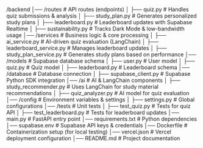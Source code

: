 /backend
│── /routes                     # API routes (endpoints)
│    ├── quiz.py                # Handles quiz submissions & analysis
│    ├── study_plan.py          # Generates personalized study plans
│    ├── leaderboard.py         # Leaderboard updates with Supabase Realtime
│    ├── sustainability.py      # Tracks Dark Mode & low-bandwidth usage
│── /services                   # Business logic & core processing
│    ├── ai_service.py          # AI-driven quiz evaluation (LangChain)
│    ├── leaderboard_service.py # Manages leaderboard updates
│    ├── study_plan_service.py  # Generates study plans based on performance
│── /models                     # Supabase database schema
│    ├── user.py                # User model
│    ├── quiz.py                # Quiz model
│    ├── leaderboard.py         # Leaderboard schema
│── /database                   # Database connection
│    ├── supabase_client.py     # Supabase Python SDK integration
│── /ai                         # AI & LangChain components
│    ├── study_recommender.py   # Uses LangChain for study material recommendations
│    ├── quiz_analyzer.py       # AI model for quiz evaluation
│── /config                     # Environment variables & settings
│    ├── settings.py            # Global configurations
│── /tests                      # Unit tests
│    ├── test_quiz.py           # Tests for quiz API
│    ├── test_leaderboard.py    # Tests for leaderboard updates
│── main.py                     # FastAPI entry point
│── requirements.txt            # Python dependencies
│── supabase.env                # Supabase API keys & credentials
│── Dockerfile                  # Containerization setup (for local testing)
│── vercel.json                 # Vercel deployment configuration
│── README.md                   # Project documentation
